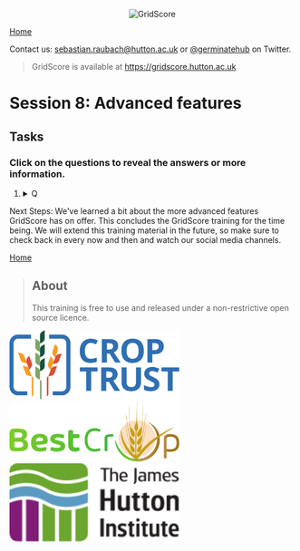 <!-- Use these horrible HTML tag attributes because Markdown only supports limited HTML/CSS -->
<p align="center">
  <img src="img/grirscore.svg" width="300" alt="GridScore">
</p>

<a href="index.html" class="btn btn-dark">Home</a>

Contact us: [sebastian.raubach@hutton.ac.uk](mailto:sebastian.raubach@hutton.ac.uk) or [@germinatehub](https://www.twitter.com/germinatehub) on Twitter.

> GridScore is available at https://gridscore.hutton.ac.uk

# Session 8: Advanced features



## Tasks
### Click on the questions to reveal the answers or more information.

1. <details><summary>Q</summary>A</details>


Next Steps:  We've learned a bit about the more advanced features GridScore has on offer. This concludes the GridScore training for the time being. We will extend this training material in the future, so make sure to check back in every now and then and watch our social media channels.

<a href="index.html" class="btn btn-dark">Home</a>

> ## About
> This training is free to use and released under a non-restrictive open source licence.

<div class="logos">
  <img src="img/crop-trust.svg" width="300" alt="Crop Trust">
  <img src="img/best-crop.svg" width="300" alt="BEST-CROP">
  <img src="img/hutton.svg" width="300" alt="The James Hutton Institute">
</div>